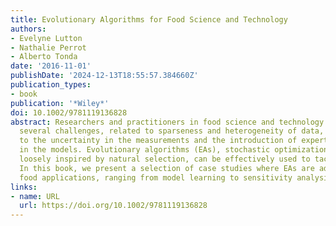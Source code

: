 ```yaml
---
title: Evolutionary Algorithms for Food Science and Technology
authors:
- Evelyne Lutton
- Nathalie Perrot
- Alberto Tonda
date: '2016-11-01'
publishDate: '2024-12-13T18:55:57.384660Z'
publication_types:
- book
publication: '*Wiley*'
doi: 10.1002/9781119136828
abstract: Researchers and practitioners in food science and technology routinely face
  several challenges, related to sparseness and heterogeneity of data, as well as
  to the uncertainty in the measurements and the introduction of expert knowledge
  in the models. Evolutionary algorithms (EAs), stochastic optimization techniques
  loosely inspired by natural selection, can be effectively used to tackle these issues.
  In this book, we present a selection of case studies where EAs are adopted in real-world
  food applications, ranging from model learning to sensitivity analysis.
links:
- name: URL
  url: https://doi.org/10.1002/9781119136828
---
```

